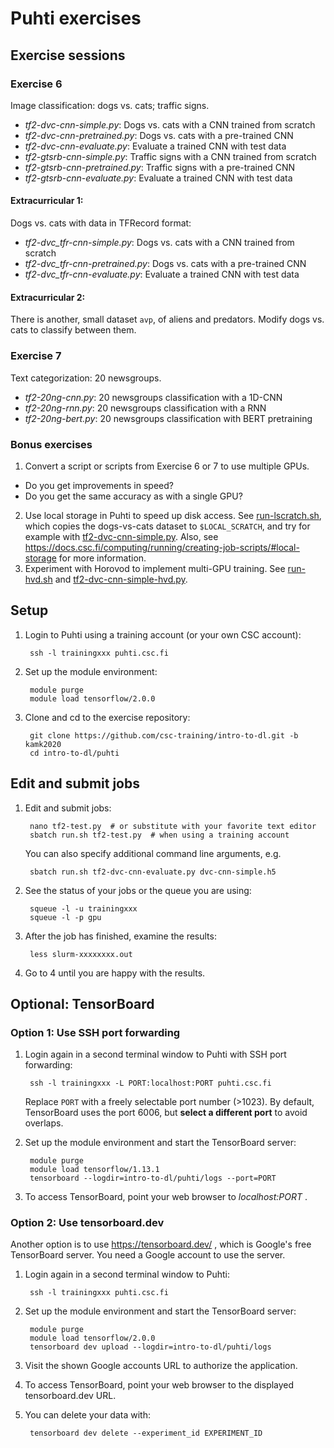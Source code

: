 # Puhti exercises

## Exercise sessions

### Exercise 6

Image classification: dogs vs. cats; traffic signs.

* *tf2-dvc-cnn-simple.py*: Dogs vs. cats with a CNN trained from scratch
* *tf2-dvc-cnn-pretrained.py*: Dogs vs. cats with a pre-trained CNN
* *tf2-dvc-cnn-evaluate.py*: Evaluate a trained CNN with test data
* *tf2-gtsrb-cnn-simple.py*: Traffic signs with a CNN trained from scratch
* *tf2-gtsrb-cnn-pretrained.py*: Traffic signs with a pre-trained CNN
* *tf2-gtsrb-cnn-evaluate.py*: Evaluate a trained CNN with test data

#### Extracurricular 1:

Dogs vs. cats with data in TFRecord format: 

* *tf2-dvc_tfr-cnn-simple.py*: Dogs vs. cats with a CNN trained from scratch
* *tf2-dvc_tfr-cnn-pretrained.py*: Dogs vs. cats with a pre-trained CNN
* *tf2-dvc_tfr-cnn-evaluate.py*: Evaluate a trained CNN with test data

#### Extracurricular 2:

There is another, small dataset `avp`, of aliens and predators. Modify dogs vs. cats to classify between them.  

### Exercise 7

Text categorization: 20 newsgroups.

* *tf2-20ng-cnn.py*: 20 newsgroups classification with a 1D-CNN
* *tf2-20ng-rnn.py*: 20 newsgroups classification with a RNN
* *tf2-20ng-bert.py*: 20 newsgroups classification with BERT pretraining

### Bonus exercises

1. Convert a script or scripts from Exercise 6 or 7 to use multiple GPUs.
* Do you get improvements in speed?
* Do you get the same accuracy as with a single GPU?
2. Use local storage in Puhti to speed up disk access.  See [run-lscratch.sh](run-lscratch.sh), which copies the dogs-vs-cats dataset to `$LOCAL_SCRATCH`, and try for example with [tf2-dvc-cnn-simple.py](tf2-dvc-cnn-simple.py).  Also, see https://docs.csc.fi/computing/running/creating-job-scripts/#local-storage for more information.
3. Experiment with Horovod to implement multi-GPU training. See [run-hvd.sh](run-hvd.sh) and [tf2-dvc-cnn-simple-hvd.py](tf2-dvc-cnn-simple-hvd.py).

## Setup

1. Login to Puhti using a training account (or your own CSC account):

        ssh -l trainingxxx puhti.csc.fi
        
2. Set up the module environment:

        module purge
        module load tensorflow/2.0.0

3. Clone and cd to the exercise repository:

        git clone https://github.com/csc-training/intro-to-dl.git -b kamk2020
        cd intro-to-dl/puhti

## Edit and submit jobs

1. Edit and submit jobs:

        nano tf2-test.py  # or substitute with your favorite text editor
        sbatch run.sh tf2-test.py  # when using a training account

   You can also specify additional command line arguments, e.g.

        sbatch run.sh tf2-dvc-cnn-evaluate.py dvc-cnn-simple.h5

2. See the status of your jobs or the queue you are using:

        squeue -l -u trainingxxx
        squeue -l -p gpu

3. After the job has finished, examine the results:

        less slurm-xxxxxxxx.out

7. Go to 4 until you are happy with the results.

## Optional: TensorBoard

### Option 1: Use SSH port forwarding

1. Login again in a second terminal window to Puhti with SSH port forwarding:

        ssh -l trainingxxx -L PORT:localhost:PORT puhti.csc.fi
        
   Replace `PORT` with a freely selectable port number (>1023). By default, TensorBoard uses the port 6006, but **select a different port** to avoid overlaps. 

2. Set up the module environment and start the TensorBoard server:

        module purge
        module load tensorflow/1.13.1
        tensorboard --logdir=intro-to-dl/puhti/logs --port=PORT

3. To access TensorBoard, point your web browser to *localhost:PORT* .

### Option 2: Use tensorboard.dev

Another option is to use https://tensorboard.dev/ , which is Google's free TensorBoard server. You need a Google account to use the server.

1. Login again in a second terminal window to Puhti:

        ssh -l trainingxxx puhti.csc.fi
        
2. Set up the module environment and start the TensorBoard server:

        module purge
        module load tensorflow/2.0.0
        tensorboard dev upload --logdir=intro-to-dl/puhti/logs

3. Visit the shown Google accounts URL to authorize the application.

4. To access TensorBoard, point your web browser to the displayed tensorboard.dev URL.

5. You can delete your data with:

        tensorboard dev delete --experiment_id EXPERIMENT_ID


